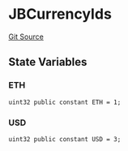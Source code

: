 # JBCurrencyIds
[Git Source](https://github.com/Bananapus/nana-core/blob/2998dca2fbd2658e2c8791d6dc8348147d69e28e/src/libraries/JBCurrencyIds.sol)


## State Variables
### ETH

```solidity
uint32 public constant ETH = 1;
```


### USD

```solidity
uint32 public constant USD = 3;
```


